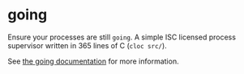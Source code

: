 going
=====

Ensure your processes are still `going`. A simple ISC licensed
process supervisor written in 365 lines of C (`cloc src/`).

See [the going documentation][doc] for more information.


[doc]: http://uggedal.github.com/going
